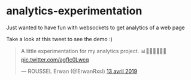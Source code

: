 # analytics-experimentation

Just wanted to have fun with websockets to get analytics of a web page

Take a look at this tweet to see the demo :)

<blockquote class="twitter-tweet" data-lang="fr"><p lang="en" dir="ltr">A little experimentation for my analytics project. 📊👨🏻‍💻🙇🏻‍♂️ <a href="https://t.co/agfIc0Lwcq">pic.twitter.com/agfIc0Lwcq</a></p>&mdash; ROUSSEL Erwan (@ErwanRxsl) <a href="https://twitter.com/ErwanRxsl/status/1117178096250171395?ref_src=twsrc%5Etfw">13 avril 2019</a></blockquote>

